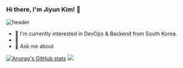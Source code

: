 ### Hi there, I'm Jiyun Kim! 👋

![header](https://capsule-render.vercel.app/api?type=shark&text=Welcom%20to%20Jiyun%20Kim's%20Github👋%20&fontSize=35)

<!--
**pwdjnyz11/pwdjnyz11** is a ✨ _special_ ✨ repository because its `README.md` (this file) appears on your GitHub profile.

Here are some ideas to get you started:

- 🔭 I’m currently working on ...
- 🌱 I’m currently learning ...
- 👯 I’m looking to collaborate on ...
- 🤔 I’m looking for help with ...
- 💬 Ask me about ...
- 📫 How to reach me: ...
- 😄 Pronouns: ...
- ⚡ Fun fact: ...
-->

- 🌱 I'm currently interested in DevOps & Backend from South Korea.
- 🤔
- 💬 Ask me about


[![Anurag's GitHub stats](https://github-readme-stats.vercel.app/api?username=jyjyjy25)](https://github.com/anuraghazra/github-readme-stats)
<img src="https://github-readme-stats.vercel.app/api/top-langs/?username=jyjyjy25&layout=compact">


